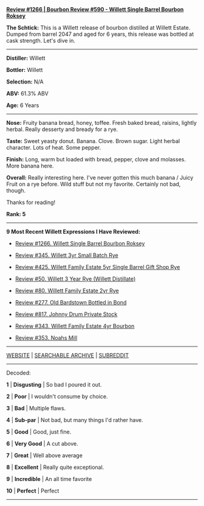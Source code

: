 
[**Review #1266 | Bourbon Review #590 - Willett Single Barrel Bourbon Roksey**]( https://t8ke.review/review-1266-willett-single-barrel-bourbon-roksey)

**The Schtick:** This is a Willett release of bourbon distilled at Willett Estate. Dumped from barrel 2047 and aged for 6 years, this release was bottled at cask strength. Let's dive in. 

-----

**Distiller:** Willett

**Bottler:** Willett

**Selection:** N/A

**ABV:** 61.3% ABV

**Age:** 6 Years 

-----

**Nose:**  Fruity banana bread, honey, toffee. Fresh baked bread, raisins, lightly herbal. Really desserty and bready for a rye. 

**Taste:** Sweet yeasty donut. Banana. Clove. Brown sugar. Light herbal character. Lots of heat. Some pepper. 

**Finish:** Long, warm but loaded with bread, pepper, clove and molasses. More banana here. 

**Overall:** Really interesting here. I've never gotten this much banana / Juicy Fruit on a rye before. Wild stuff but not my favorite. Certainly not bad, though. 

Thanks for reading!

**Rank: 5**

----- 

**9 Most Recent Willett Expressions I Have Reviewed:** 

- [Review #1266. Willett Single Barrel Bourbon Roksey]( https://t8ke.review/review-1266-willett-single-barrel-bourbon-roksey) 

- [Review #345. Willett 3yr Small Batch Rye]( https://t8ke.review/review-345-willett-3yr-rye-smb/) 

- [Review #425. Willett Family Estate 5yr Single Barrel Gift Shop Rye]( https://t8ke.review/review-425-willett-family-estate-single-barrel-5yr-gift-shop-rye/) 

- [Review #50. Willett 3 Year Rye (Willett Distillate)]( https://t8ke.review/review-50-willett-3yr-willett-distillate-rye/) 

- [Review #80. Willett Family Estate 2yr Rye]( https://t8ke.review/review-80-willett-family-estate-2yr-rye/) 

- [Review #277. Old Bardstown Bottled in Bond]( https://t8ke.review/review-277-old-bardstown-bottled-in-bond-willett-re-review/) 

- [Review #817. Johnny Drum Private Stock]( https://t8ke.review/review-817-johnny-drum-private-stock/) 

- [Review #343. Willett Family Estate 4yr Bourbon]( https://t8ke.review/review-343-willett-family-estate-4yr-bourbon/) 

- [Review #353. Noahs Mill]( https://t8ke.review/review-353-noahs-mill/) 

-----

[WEBSITE](https://t8ke.review) | [SEARCHABLE ARCHIVE](https://t8ke.review/review-archive/) | [SUBREDDIT](https://reddit.com/r/t8kereviews)

-----

Decoded:

**1** | **Disgusting** | So bad I poured it out.

**2** | **Poor** | I wouldn't consume by choice.

**3** | **Bad** | Multiple flaws.

**4** | **Sub-par** | Not bad, but many things I'd rather have.

**5** | **Good** | Good, just fine.

**6** | **Very Good** | A cut above.

**7** | **Great** | Well above average

**8** | **Excellent** | Really quite exceptional.

**9** | **Incredible** | An all time favorite

**10** | **Perfect** | Perfect

----

